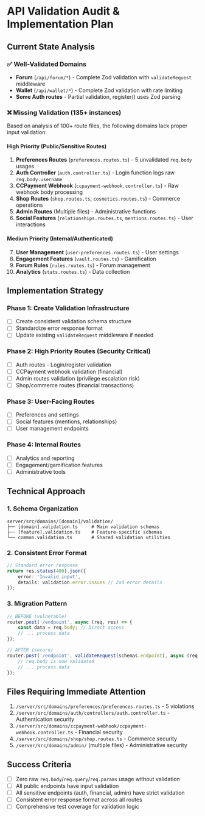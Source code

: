 # API Validation Audit & Implementation Plan

## Current State Analysis

### ✅ Well-Validated Domains

- **Forum** (`/api/forum/*`) - Complete Zod validation with `validateRequest` middleware
- **Wallet** (`/api/wallet/*`) - Complete Zod validation with rate limiting
- **Some Auth routes** - Partial validation, register() uses Zod parsing

### ❌ Missing Validation (135+ instances)

Based on analysis of 100+ route files, the following domains lack proper input validation:

#### High Priority (Public/Sensitive Routes)

1. **Preferences Routes** (`preferences.routes.ts`) - 5 unvalidated `req.body` usages
2. **Auth Controller** (`auth.controller.ts`) - Login function logs raw `req.body.username`
3. **CCPayment Webhook** (`ccpayment-webhook.controller.ts`) - Raw webhook body processing
4. **Shop Routes** (`shop.routes.ts`, `cosmetics.routes.ts`) - Commerce operations
5. **Admin Routes** (Multiple files) - Administrative functions
6. **Social Features** (`relationships.routes.ts`, `mentions.routes.ts`) - User interactions

#### Medium Priority (Internal/Authenticated)

7. **User Management** (`user-preferences.routes.ts`) - User settings
8. **Engagement Features** (`vault.routes.ts`) - Gamification
9. **Forum Rules** (`rules.routes.ts`) - Forum management
10. **Analytics** (`stats.routes.ts`) - Data collection

## Implementation Strategy

### Phase 1: Create Validation Infrastructure

- [ ] Create consistent validation schema structure
- [ ] Standardize error response format
- [ ] Update existing `validateRequest` middleware if needed

### Phase 2: High Priority Routes (Security Critical)

- [ ] Auth routes - Login/register validation
- [ ] CCPayment webhook validation (financial)
- [ ] Admin routes validation (privilege escalation risk)
- [ ] Shop/commerce routes (financial transactions)

### Phase 3: User-Facing Routes

- [ ] Preferences and settings
- [ ] Social features (mentions, relationships)
- [ ] User management endpoints

### Phase 4: Internal Routes

- [ ] Analytics and reporting
- [ ] Engagement/gamification features
- [ ] Administrative tools

## Technical Approach

### 1. Schema Organization

```
server/src/domains/[domain]/validation/
├── [domain].validation.ts     # Main validation schemas
├── [feature].validation.ts    # Feature-specific schemas
└── common.validation.ts       # Shared validation utilities
```

### 2. Consistent Error Format

```typescript
// Standard error response
return res.status(400).json({
	error: 'Invalid input',
	details: validation.error.issues // Zod error details
});
```

### 3. Migration Pattern

```typescript
// BEFORE (vulnerable)
router.post('/endpoint', async (req, res) => {
	const data = req.body; // Direct access
	// ... process data
});

// AFTER (secure)
router.post('/endpoint', validateRequest(schemas.endpoint), async (req, res) => {
	// req.body is now validated
	// ... process data
});
```

## Files Requiring Immediate Attention

1. `/server/src/domains/preferences/preferences.routes.ts` - 5 violations
2. `/server/src/domains/auth/controllers/auth.controller.ts` - Authentication security
3. `/server/src/domains/ccpayment-webhook/ccpayment-webhook.controller.ts` - Financial security
4. `/server/src/domains/shop/shop.routes.ts` - Commerce security
5. `/server/src/domains/admin/` (multiple files) - Administrative security

## Success Criteria

- [ ] Zero raw `req.body`/`req.query`/`req.params` usage without validation
- [ ] All public endpoints have input validation
- [ ] All sensitive endpoints (auth, financial, admin) have strict validation
- [ ] Consistent error response format across all routes
- [ ] Comprehensive test coverage for validation logic
